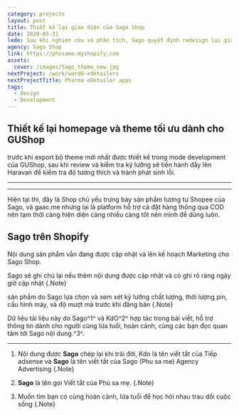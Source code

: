 ```yaml
---
category: projects
layout: post
title: Thiết kế lại giao diện của Sago Shop
date: 2020-05-31
lede: Sau khi nghiên cứu và phân tích, Sago quyết định redesign lại giao diện shop của mình cho đơn giản và trực quan hơn, giúp khách hàng dễ nhìn sản phẩm và tập trung hơn.
agency: Sago Shop
link: https://phusame.myshopify.com
assets:
  cover: /images/Sago_theme_new.jpg
nextProject: /work/ward6-edetailers
nextProjectTitle: Pharma eDetailer apps
tags:
  - Design
  - Development
---
```


## Thiết kế lại homepage và theme tối ưu dành cho GUShop

trước khi export bộ theme mới nhất được thiết kế trong mode development của GUShop, sau khi review và kiểm tra kỹ lưỡng sẽ tiến hành đẩy lên Haravan để kiểm tra độ tương thích và tránh phát sinh lỗi.


---
<PostButton link="https://phusame.myshopify.com" label="Truy cập Sago Shop" />

---

Hiện tại thì, đây là Shop chủ yếu trưng bày sản phẩm tương tự Shopee của Sago, và gaac.me nhưng lại là platform hỗ trợ cả đặt hàng thông qua COD nên tạm thời càng hiện diện càng nhiều càng tốt nên mình để dùng luôn.

<Media ratio="668/1000" image="/images/Sago_theme_new.jpg"/>

## Sago trên Shopify

Nội dung sản phẩm vẫn đang được cập nhật và lên kế hoạch Marketing cho Sago Shop.

Sago sẽ ghi chú lại nếu thêm nội dung được cập nhật và có ghi rõ ràng ngày giờ cập nhật {.Note}

sản phẩm do Sago lựa chọn và xem xét kỹ lưỡng chất lượng, thời lượng pin, cấu hình máy, và độ mượt mà trước khi đăng bán {.Note}


Dữ liệu tài liệu này do Sago^1^ và KdO^2^ hợp tác trong bài viết, hỗ trợ thông tin dành cho người cùng lứa tuổi, hoàn cảnh, cùng các bạn đọc quan tâm tới Sago nội dung.^3^.


<PostButton link="https://phusame.myshopify.com" label="Truy cập Sago Shop" />


---

1. Nội dung được **Sago** chép lại khi trải đời, Kdo là tên viết tắt của Tiếp adsense và **Sago** là tên viết tắt của Sago (Phu sa me) Agency Advertising {.Note}

2. **Sago** là tên gọi Viết tắt của Phù sa mẹ. {.Note}

3. Muốn tìm bạn có cùng hoàn cảnh, lứa tuổi để học hỏi nhau trau dồi cuộc sống {.Note}

<script>
import Media from "../../src/components/Media";
import MediaYoutube from "../../src/components/MediaYoutube";
import PostButton from "../../src/components/PostButton";
export default {
  components: {
    Media,
    MediaYoutube,
    PostButton,
  }
}
</script>
